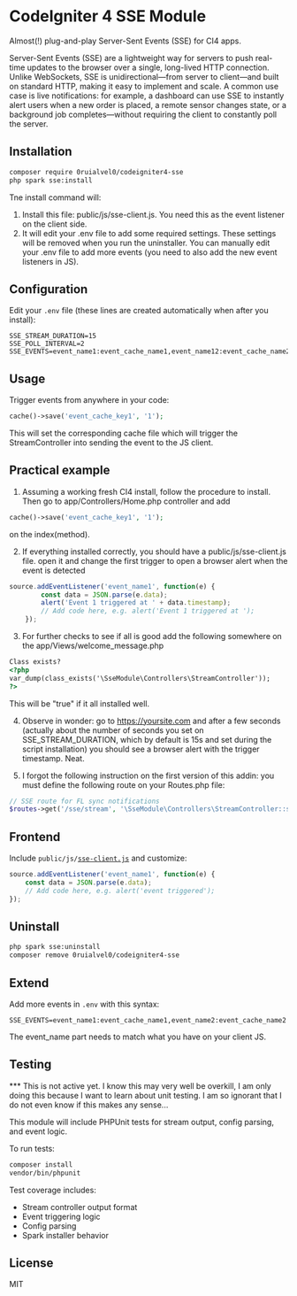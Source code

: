 # CodeIgniter 4 SSE Module

Almost(!) plug-and-play Server-Sent Events (SSE) for CI4 apps.

Server-Sent Events (SSE) are a lightweight way for servers to push real-time updates to the browser over a single, long-lived HTTP connection. Unlike WebSockets, SSE is unidirectional—from server to client—and built on standard HTTP, making it easy to implement and scale. A common use case is live notifications: for example, a dashboard can use SSE to instantly alert users when a new order is placed, a remote sensor changes state, or a background job completes—without requiring the client to constantly poll the server.

## Installation

```bash
composer require 0ruialvel0/codeigniter4-sse
php spark sse:install
```
Tne install command will:
1. Install this file: public/js/sse-client.js. You need this as the event listener on the client side.
2. It will edit your .env file to add some required settings. These settings will be removed when you run the uninstaller. You can manually edit your .env file to add more events (you need to also add the new event listeners in JS).

## Configuration

Edit your `.env` file (these lines are created automatically when after you install):

```
SSE_STREAM_DURATION=15
SSE_POLL_INTERVAL=2
SSE_EVENTS=event_name1:event_cache_name1,event_name12:event_cache_name2
```

## Usage

Trigger events from anywhere in your code:

```php
cache()->save('event_cache_key1', '1');
```

This will set the corresponding cache file which will trigger the StreamController
into sending the event to the JS client.

## Practical example

1. Assuming a working fresh CI4 install, follow the procedure to install.
Then go to app/Controllers/Home.php controller and add

```php
cache()->save('event_cache_key1', '1');
```
on the index(method).

2. If everything installed correctly, you should have a public/js/sse-client.js file. open it and change the first trigger to open a browser alert when the event is detected

```js
source.addEventListener('event_name1', function(e) {
        const data = JSON.parse(e.data);
        alert('Event 1 triggered at ' + data.timestamp);
        // Add code here, e.g. alert('Event 1 triggered at ');
    });
```

3. For further checks to see if all is good add the following somewhere on the app/Views/welcome_message.php

```html
Class exists?
<?php 
var_dump(class_exists('\SseModule\Controllers\StreamController'));
?>
```
This will be "true" if it all installed well.

4. Observe in wonder: go to https://yoursite.com and after a few seconds (actually about the number of seconds you set on SSE_STREAM_DURATION, which by default is 15s and set during the script installation) you should see a browser alert with the trigger timestamp. Neat.

5. I forgot the following instruction on the first version of this addin: you must define the following route on your Routes.php file:

```php
// SSE route for FL sync notifications
$routes->get('/sse/stream', '\SseModule\Controllers\StreamController::stream');
```

## Frontend

Include `public/js/`[`sse-client.js`](https://sse-client.js) and customize:

```javascript
source.addEventListener('event_name1', function(e) {
    const data = JSON.parse(e.data);
    // Add code here, e.g. alert('event triggered');
});
```

## Uninstall

```bash
php spark sse:uninstall
composer remove 0ruialvel0/codeigniter4-sse
```

## Extend

Add more events in `.env` with this syntax:

```
SSE_EVENTS=event_name1:event_cache_name1,event_name2:event_cache_name2
```
The event_name part needs to match what you have on your client JS.

## Testing
*** This is not active yet. I know this may very well be overkill, I am only doing this because I want to learn about unit testing. I am so ignorant that I do not even know if this makes any sense...

This module will include PHPUnit tests for stream output, config parsing, and event logic.

To run tests:

```bash
composer install
vendor/bin/phpunit
```

Test coverage includes:
- Stream controller output format
- Event triggering logic
- Config parsing
- Spark installer behavior

## License

MIT